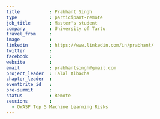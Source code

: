 ```yaml
---
title           : Prabhant Singh
type            : participant-remote
job_title       : Master's student
company         : University of Tartu
travel_from     : 
image           : 
linkedin        : https://www.linkedin.com/in/prabhant/
twitter         : 
facebook        : 
website         : 
email           : prabhantsingh@gmail.com
project_leader  : Talal Albacha
chapter_leader  : 
eventbrite_id   :
pre-summit      :
status          : Remote
sessions        :
  - OWASP Top 5 Machine Learning Risks
---
```

